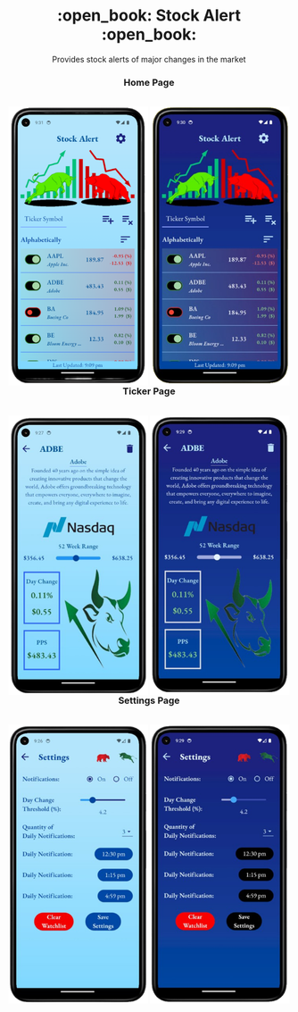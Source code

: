 <h1 align="center" style="font-weight: bold">:open_book: Stock Alert :open_book:</h1>

<div align='center'>

Provides stock alerts of major changes in the market<br>

</div>
<div align='center'>

<h3>Home Page</h3><br>

<img src="/project_screenshots/home_light.png" alt="Home page light mode" width="250" height="500" align="left">
<img src="/project_screenshots/home_dark.png" alt="Home page dark mode" width="250" height="500" align="right">

<h3>Ticker Page</h3><br>

<img src="/project_screenshots/ticker_light.png" alt="Home page light mode" width="250" height="500" align="left">
<img src="/project_screenshots/ticker_dark.png" alt="Home page dark mode" width="250" height="500" align="right">


<h3>Settings Page</h3><br>

<img src="/project_screenshots/settings_light.png" alt="Home page light mode" width="250" height="500" align="left">
<img src="/project_screenshots/settings_dark.png" alt="Home page dark mode" width="250" height="500" align="right">

</div>